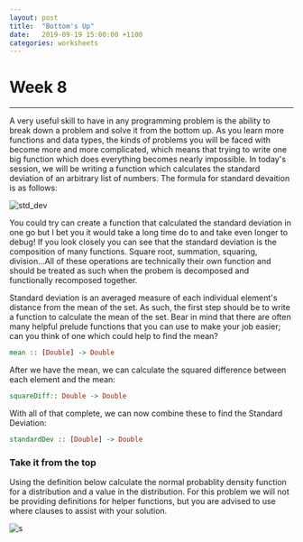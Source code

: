 ```yaml
---
layout: post
title:  "Bottom's Up"
date:   2019-09-19 15:00:00 +1100
categories: worksheets
---
```


# Week 8
------

A very useful skill to have in any programming problem is the ability to break down a problem and solve it from the bottom up. As you learn more functions and data types, the kinds of problems you will be faced with become more and more complicated, which means that trying to write one big function which does everything becomes nearly impossible. In today's session, we will be writing a function which calculates the standard deviation of an arbitrary list of numbers. The formula for standard devaition is as follows:

![std_dev](https://cdn.kastatic.org/googleusercontent/N8xzWFc6eo0XBHEXZjz1SwvLSnPezvhTRF1P17kdjUG_tnJivGKkyCxbwVe4MZ0-USOxIZBohgcjdi8e7Z4Hswcqfw )

You could try can create a function that calculated the standard deviation in one go but I bet you it would take a long time do to and take even longer to debug! If you look closely you can see that the standard deviation is the composition of many functions. Square root, summation, squaring, division…All of these operations are technically their own function and should be treated as such when the probem is decomposed and functionally recomposed together. 

Standard deviation is an averaged measure of each individual element's distance from the mean of the set. As such, the first step should be to write a function to calculate the mean of the set. Bear in mind that there are often many helpful prelude functions that you can use to make your job easier; can you think of one which could help to find the mean?

```haskell
mean :: [Double] -> Double
```

After we have the mean, we can calculate the squared difference between each element and the mean:

```haskell
squareDiff:: Double -> Double 
```

With all of that complete, we can now combine these to find the Standard Deviation:

```haskell
standardDev :: [Double] -> Double
```

### Take it from the top
Using the definition below calculate the normal probablity density function for a distribution and a value in the distribution. For this problem we will not be providing definitions for helper functions, but you are advised to use where clauses to assist with your solution.

![s](https://www.thoughtco.com/thmb/9usa32t1cvBlQmzx6Fs0YjZ262k=/768x0/filters:no_upscale():max_bytes(150000):strip_icc()/bellformula-56b749555f9b5829f8380dc8.jpg)
